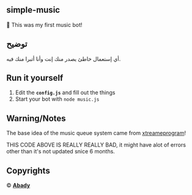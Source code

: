 ## simple-music

👵 This was my first music bot!

## توضيح
أي إستعمال خاطئ يصدر منك إنت وأنا أتبرا منك فيه.

## Run it yourself

1. Edit the **`config.js`** and fill out the things
2. Start your bot with `node music.js`

## Warning/Notes

The base idea of the music queue system came from [xtreameprogram](https://github.com/xtreameprogram)!

THIS CODE ABOVE IS REALLY REALLY BAD, it might have alot of errors other than it's not updated snice 6 months.

## Copyrights

© [**Abady**](https://github.com/Abady321x123)
